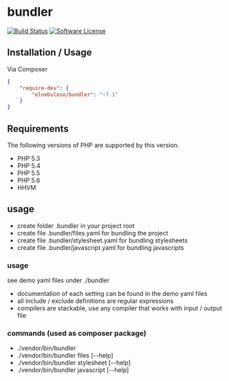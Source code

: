# bundler

[![Build Status](https://img.shields.io/travis/elnebuloso/bundler/master.svg?style=flat-square)](https://travis-ci.org/elnebuloso/bundler)
[![Software License](https://img.shields.io/packagist/l/elnebuloso/bundler.svg?style=flat-square)](LICENSE)

## Installation / Usage

Via Composer

``` json
{
    "require-dev": {
        "elnebuloso/bundler": "~7.1"
    }
}
```

## Requirements

The following versions of PHP are supported by this version.

* PHP 5.3
* PHP 5.4
* PHP 5.5
* PHP 5.6
* HHVM

## usage

 * create folder .bundler in your project root
 * create file .bundler/files.yaml for bundling the project
 * create file .bundler/stylesheet.yaml for bundling stylesheets
 * create file .bundler/javascript.yaml for bundling javascripts

### usage

see demo yaml files under ./bundler

 * documentation of each setting can be found in the demo yaml files
 * all include / exclude definitions are regular expressions
 * compilers are stackable, use any compiler that works with input / output file

### commands (used as composer package)

 * ./vendor/bin/bundler
 * ./vendor/bin/bundler files [--help]
 * ./vendor/bin/bundler stylesheet [--help]
 * ./vendor/bin/bundler javascript [--help]